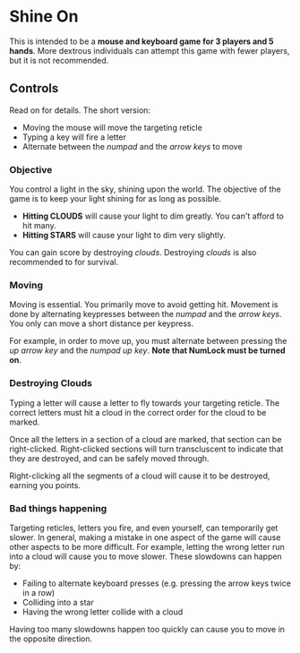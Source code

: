 # Shine On

This is intended to be a **mouse and keyboard game for 3 players and 5 hands**. More dextrous individuals can attempt this game with fewer players, but it is not recommended.

## Controls
Read on for details. The short version:
* Moving the mouse will move the targeting reticle
* Typing a key will fire a letter
* Alternate between the *numpad* and the *arrow keys* to move


### Objective

You control a light in the sky, shining upon the world. The objective of the game is to keep your light shining for as long as possible.

* **Hitting CLOUDS** will cause your light to dim greatly. You can't afford to hit many.
* **Hitting STARS** will cause your light to dim very slightly.

You can gain score by destroying *clouds*. Destroying *clouds* is also recommended to for survival. 

### Moving

Moving is essential. You primarily move to avoid getting hit. Movement is done by alternating keypresses between the *numpad* and the *arrow keys*. You only can move a short distance per keypress. 

For example, in order to move up, you must alternate between pressing the *up arrow key* and the *numpad up key*. **Note that NumLock must be turned on**.

### Destroying Clouds

Typing a letter will cause a letter to fly towards your targeting reticle. The correct letters must hit a cloud in the correct order for the cloud to be marked.

Once all the letters in a section of a cloud are marked, that section can be right-clicked. Right-clicked sections will turn transcluscent to indicate that they are destroyed, and can be safely moved through.

Right-clicking all the segments of a cloud will cause it to be destroyed, earning you points.

### Bad things happening

Targeting reticles, letters you fire, and even yourself, can temporarily get slower. In general, making a mistake in one aspect of the game will cause other aspects to be more difficult. For example, letting the wrong letter run into a cloud will cause you to move slower. These slowdowns can happen by:

* Failing to alternate keyboard presses (e.g. pressing the arrow keys twice in a row)
* Colliding into a star
* Having the wrong letter collide with a cloud

Having too many slowdowns happen too quickly can cause you to move in the opposite direction.
